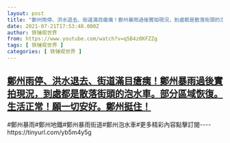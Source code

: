 ```yaml
---
layout: post
title: "鄭州雨停、洪水退去、街道滿目瘡痍！鄭州暴雨過後實拍現況，到處都是散落街頭的泡水車。部分區域恢復。生活正常！願一切安好。鄭州挺住！"
date: 2021-07-21T17:53:48.000Z
author: 铁锤观世界
from: https://www.youtube.com/watch?v=q5B4z8KFZZg
tags: [ 铁锤观世界 ]
categories: [ 铁锤观世界 ]
---
```

<!--1626890028000-->
[鄭州雨停、洪水退去、街道滿目瘡痍！鄭州暴雨過後實拍現況，到處都是散落街頭的泡水車。部分區域恢復。生活正常！願一切安好。鄭州挺住！](https://www.youtube.com/watch?v=q5B4z8KFZZg)
------

<div>
#鄭州暴雨#鄭州地鐵#鄭州暴雨街道#鄭州泡水車#更多精彩內容點擊訂閱----https://tinyurl.com/yb5m4y5g
</div>
